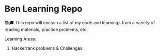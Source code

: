 # Ben Learning Repo

:books::mortar_board: This repo will contain a list of my code and learnings from a variety of reading materials, practice problems, etc.

Learning Areas:
1. Hackerrank problems & Challenges

